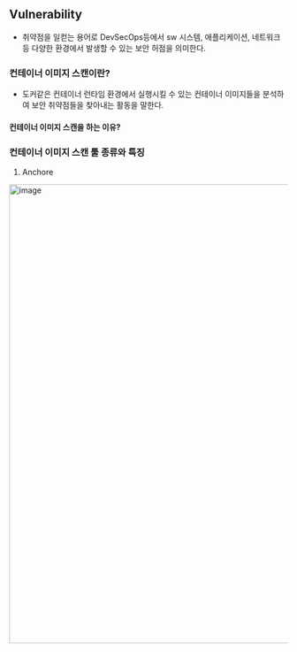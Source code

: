## Vulnerability
- 취약점을 일컫는 용어로 DevSecOps등에서 sw 시스템, 애플리케이션, 네트워크 등 다양한 환경에서 발생할 수 있는 보안 허점을 의미한다.

### 컨테이너 이미지 스캔이란?
- 도커같은 컨테이너 런타임 환경에서 실행시킬 수 있는 컨테이너 이미지들을 분석하여 보안 취약점들을 찾아내는 활동을 말한다.

#### 컨테이너 이미지 스캔을 하는 이유?



### 컨테이너 이미지 스캔 툴 종류와 특징

1. Anchore
<img width="830" alt="image" src="https://user-images.githubusercontent.com/98382954/217847641-2dddb21e-be07-4485-b629-e580817bd0a5.png">
